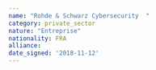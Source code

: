 ```yaml
---
name: "Rohde & Schwarz Cybersecurity  "
category: private_sector
nature: "Entreprise"
nationality: FRA
alliance: 
date_signed: '2018-11-12'
---
```

    
